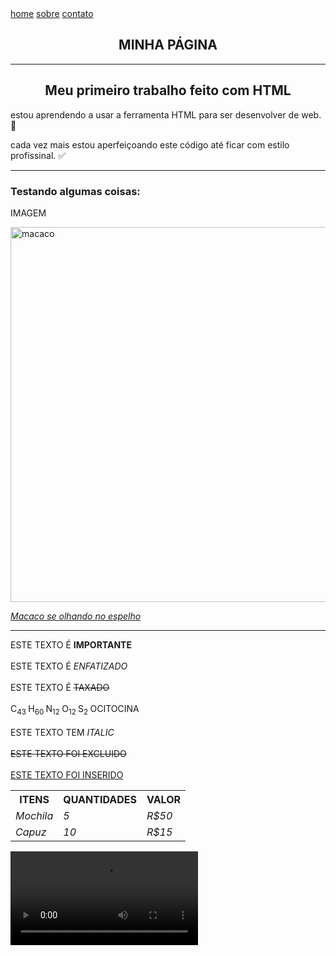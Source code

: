 <!DOCTYPE HTML> 

<html>

<head>
<meta charset="utf-8">
</head> 

<body>
    <nav>
    <a href="https://github.com/DcantGaiwu">home</a>
    <a href="https://www.instagram.com/academie.space">sobre</a>
    <a href="mailto:danielgamanascimento07@gmail.com">contato</a> 
    
<h1 align="center"> MINHA PÁGINA </h1>

  <hr>  
<h2 align="center"> Meu primeiro trabalho feito com HTML </h2>

   <p> estou aprendendo a usar a ferramenta HTML para ser desenvolver de web. 🤖 </p>
   <p> cada vez mais estou aperfeiçoando este código até ficar com estilo profissinal. ✅</p>
  <hr>
<h3> Testando algumas coisas: </h3>
   <p>IMAGEM</p>
   <img 
     src="https://github.com/user-attachments/assets/a28251a9-226f-4de0-9e1e-3a439f54fabd"
     alt="macaco"
     width="700"
     height="600">

   <p> <i> <ins> Macaco se olhando no espelho </ins> </i> </p>
  <hr> 
   
 <p> ESTE TEXTO É <STRONG>IMPORTANTE</STRONG> 
<br> <br>
  ESTE TEXTO É <em> ENFATIZADO </em> 
<br> <br>
  ESTE TEXTO É <s> TAXADO </s> 
<br> <br>
  C<sub>43 </sub> H<sub>60 </sub> N<sub>12 </sub> O<sub>12 </sub> S<sub>2 </sub> OCITOCINA 
<br> <br>
  ESTE TEXTO TEM <i> ITALIC </i> 
<br> <br>
 <del> ESTE TEXTO FOI  EXCLUIDO </del>
<br> <br>
 <ins> ESTE TEXTO FOI INSERIDO </ins> 
</p>

<table align="center"> 
    
<tr>
    <th><strong>ITENS</strong></th>
    <th><strong>QUANTIDADES</strong></th>
    <th><strong>VALOR</strong></th>
</tr>
<tr>
    <td><i>Mochila</i></td>
    <td><i>5</i></td>
    <td><i>R$50</i></td>
</tr>
<tr>
    <td><i>Capuz</i></td>    
    <td><i>10</i></td>
    <td><i>R$15</td>
</tr>

</table>
<video 
    src= "https://youtu.be/263uQXeMEsw" controle> </video>

</body>

</html>

